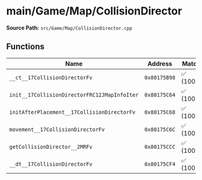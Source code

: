 # main/Game/Map/CollisionDirector

**Source Path:** `src/Game/Map/CollisionDirector.cpp`

## Functions

| Name | Address | Match % |
|------|---------|---------|
| `__ct__17CollisionDirectorFv` | `0x80175B98` | :white_check_mark: (100.0%) |
| `init__17CollisionDirectorFRC12JMapInfoIter` | `0x80175C64` | :white_check_mark: (100.0%) |
| `initAfterPlacement__17CollisionDirectorFv` | `0x80175C68` | :white_check_mark: (100.0%) |
| `movement__17CollisionDirectorFv` | `0x80175C6C` | :white_check_mark: (100.0%) |
| `getCollisionDirector__2MRFv` | `0x80175CCC` | :white_check_mark: (100.0%) |
| `__dt__17CollisionDirectorFv` | `0x80175CF4` | :white_check_mark: (100.0%) |